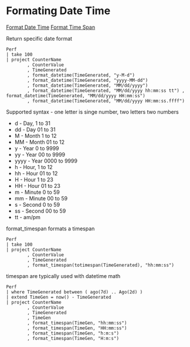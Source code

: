 # Formating Date Time

[Format Date Time](https://kusto.azurewebsites.net/docs/query/format-datetimefunction.html)
[Format Time Span](https://kusto.azurewebsites.net/docs/query/format-timespanfunction.html)

Return specific date format

    Perf  
    | take 100  
    | project CounterName  
            , CounterValue  
            , TimeGenerated  
            , format_datetime(TimeGenerated, "y-M-d")  
            , format_datetime(TimeGenerated, "yyyy-MM-dd")  
            , format_datetime(TimeGenerated, "MM/dd/yyyy")  
            , format_datetime(TimeGenerated, "MM/dd/yyyy hh:mm:ss tt") , format_datetime(TimeGenerated, "MM/dd/yyyy HH:mm:ss")  
            , format_datetime(TimeGenerated, "MM/dd/yyyy HH:mm:ss.ffff")

Supported syntax - one letter is singe number, two letters two numbers

- d \- Day, 1 to 31
- dd \- Day 01 to 31
- M \- Month 1 to 12
- MM \- Month 01 to 12
- y \- Year 0 to 9999
- yy \- Year 00 to 9999
- yyyy \- Year 0000 to 9999
- h \- Hour, 1 to 12
- hh \- Hour 01 to 12
- H \- Hour 1 to 23
- HH \- Hour 01 to 23
- m \- Minute 0 to 59
- mm \- Minute 00 to 59
- s \- Second 0 to 59
- ss \- Second 00 to 59
- tt \- am/pm

format_timespan formats a timespan

    Perf  
    | take 100  
    | project CounterName  
            , CounterValue  
            , TimeGenerated  
            , format_timespan(totimespan(TimeGenerated), "hh:mm:ss")

timespan are typically used with datetime math

    Perf  
    | where TimeGenerated between ( ago(7d) .. Ago(2d) )  
    | extend TimeGen = now() - TimeGenerated  
    | project CounterName  
            , CounterValue  
            , TimeGenerated  
            , TimeGen  
            , format_timespan(TimeGen, "hh:mm:ss")  
            , format_timespan(TimeGen, "HH:mm:ss")  
            , format_timespan(TimeGen, "h:m:s")  
            , format_timespan(TimeGen, "H:m:s")

